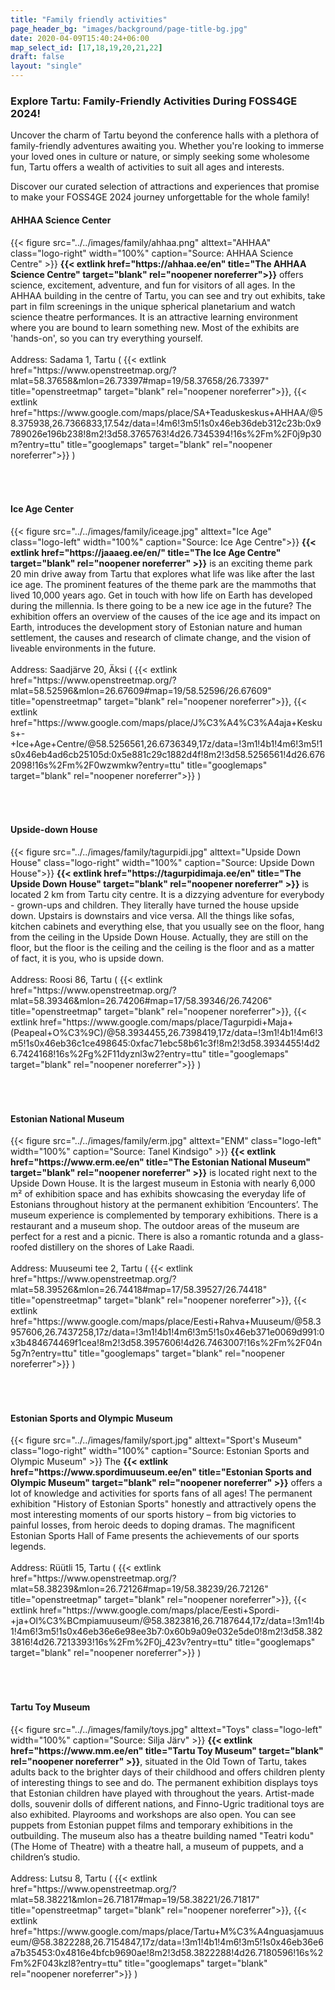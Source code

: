 ```yaml
---
title: "Family friendly activities"
page_header_bg: "images/background/page-title-bg.jpg"
date: 2020-04-09T15:40:24+06:00
map_select_id: [17,18,19,20,21,22]
draft: false
layout: "single"
---
```


<style>
.double-container{
  width:100%;
  overflow:hidden;
  padding-bottom:50px;

}
.logo-left{
  float:left;
  margin:5px;
  width: 300px;
}
.logo-right{
  float:right;
  margin:5px;
  width:300px;
}

</style>

### Explore Tartu: Family-Friendly Activities During FOSS4GE 2024!


Uncover the charm of Tartu beyond the conference halls with a plethora of
family-friendly adventures awaiting you. Whether you're looking to immerse
your loved ones in culture or nature, or simply seeking some wholesome fun,
Tartu offers a wealth of activities to suit all ages and interests.

Discover our curated selection of attractions and experiences that promise to
make your FOSS4GE 2024 journey unforgettable for the whole family!

#### AHHAA Science Center
<div class="double-container">
{{< figure
    src="../../images/family/ahhaa.png"
    alttext="AHHAA"
    class="logo-right"
    width="100%"
    caption="Source: AHHAA Science Centre" >}}
<b>{{< extlink href="https://ahhaa.ee/en" title="The AHHAA Science Centre" target="blank" rel="noopener noreferrer">}}</b>
offers science, excitement, adventure, and fun for visitors of all ages. In the
AHHAA building in the centre of Tartu, you can see and try out exhibits, take
part in film screenings in the unique spherical planetarium and watch science
theatre performances. It is an attractive learning environment where you are
bound to learn something new. Most of the exhibits are 'hands-on', so you can
try everything yourself.<br><br>
Address: Sadama 1, Tartu (
  {{< extlink
      href="https://www.openstreetmap.org/?mlat=58.37658&mlon=26.73397#map=19/58.37658/26.73397"
      title="openstreetmap" target="blank" rel="noopener noreferrer">}},
  {{< extlink
      href="https://www.google.com/maps/place/SA+Teaduskeskus+AHHAA/@58.375938,26.7366833,17.54z/data=!4m6!3m5!1s0x46eb36deb312c23b:0x9789026e196b238!8m2!3d58.3765763!4d26.7345394!16s%2Fm%2F0j9p30m?entry=ttu"
      title="googlemaps" target="blank" rel="noopener noreferrer">}}
)

</div>

#### Ice Age Center
<div class="double-container">
{{< figure
    src="../../images/family/iceage.jpg"
    alttext="Ice Age"
    class="logo-left"
    width="100%"
    caption="Source: Ice Age Centre">}}
<b>{{< extlink href="https://jaaaeg.ee/en/" title="The Ice Age Centre" target="blank" rel="noopener noreferrer" >}}</b>  
is an exciting theme park 20 min drive away from Tartu that explores what life
was like after the last ice age. The prominent features of the theme park are
the mammoths that lived 10,000 years ago. Get in touch with how life on Earth
has developed during the millennia. Is there going to be a new ice age in the
future? The exhibition offers an overview of the causes of the ice age and its
impact on Earth, introduces the development story of Estonian nature and human
settlement, the causes and research of climate change, and the vision of
liveable environments in the future.<br><br>
Address: Saadjärve 20, Äksi (
  {{< extlink
      href="https://www.openstreetmap.org/?mlat=58.52596&mlon=26.67609#map=19/58.52596/26.67609"
      title="openstreetmap" target="blank" rel="noopener noreferrer">}},
  {{< extlink
      href="https://www.google.com/maps/place/J%C3%A4%C3%A4aja+Keskus+-+Ice+Age+Centre/@58.5256561,26.6736349,17z/data=!3m1!4b1!4m6!3m5!1s0x46eb4ad6cb25105d:0x5e881c29c1882d4f!8m2!3d58.5256561!4d26.6762098!16s%2Fm%2F0wzwmkw?entry=ttu"
      title="googlemaps" target="blank" rel="noopener noreferrer">}}
)
</div>

#### Upside-down House
<div class="double-container">
{{< figure
    src="../../images/family/tagurpidi.jpg"
    alttext="Upside Down House"
    class="logo-right"
    width="100%"
    caption="Source: Upside Down House">}}
<b>{{< extlink href="https://tagurpidimaja.ee/en" title="The Upside Down House" target="blank" rel="noopener noreferrer" >}}</b>
is located 2 km from Tartu city centre. It is a dizzying adventure for
everybody - grown-ups and children. They literally have turned the house upside
down. Upstairs is downstairs and vice versa. All the things like sofas, kitchen
cabinets and everything else, that you usually see on the floor, hang from the
ceiling in the Upside Down House. Actually, they are still on the floor, but
the floor is the ceiling and the ceiling is the floor and as a matter of fact,
it is you, who is upside down.<br><br>
Address: Roosi 86, Tartu (
  {{< extlink
      href="https://www.openstreetmap.org/?mlat=58.39346&mlon=26.74206#map=17/58.39346/26.74206"
      title="openstreetmap" target="blank" rel="noopener noreferrer">}},
  {{< extlink
      href="https://www.google.com/maps/place/Tagurpidi+Maja+(Peapeal+O%C3%9C)/@58.3934455,26.7398419,17z/data=!3m1!4b1!4m6!3m5!1s0x46eb36c1ce498645:0xfac71ebc58b61c3f!8m2!3d58.3934455!4d26.7424168!16s%2Fg%2F11dyznl3w2?entry=ttu"
      title="googlemaps" target="blank" rel="noopener noreferrer">}}
)
</div>


#### Estonian National Museum
<div class="double-container">
{{< figure
    src="../../images/family/erm.jpg"
    alttext="ENM"
    class="logo-left"
    width="100%"
    caption="Source: Tanel Kindsigo" >}}
<b>{{< extlink href="https://www.erm.ee/en" title="The Estonian National Museum" target="blank" rel="noopener noreferrer" >}}</b>
is located right next to the Upside Down House. It is the largest museum in
Estonia with nearly 6,000 m² of exhibition space and has exhibits showcasing the
everyday life of Estonians throughout history at the permanent exhibition
‘Encounters’. The museum experience is complemented by temporary exhibitions.
There is a restaurant and a museum shop. The outdoor areas of the museum are
perfect for a rest and a picnic. There is also a romantic rotunda and a
glass-roofed distillery on the shores of Lake Raadi.<br><br>
Address: Muuseumi tee 2, Tartu (
  {{< extlink
      href="https://www.openstreetmap.org/?mlat=58.39526&mlon=26.74418#map=17/58.39527/26.74418"
      title="openstreetmap" target="blank" rel="noopener noreferrer">}},
  {{< extlink
      href="https://www.google.com/maps/place/Eesti+Rahva+Muuseum/@58.3957606,26.7437258,17z/data=!3m1!4b1!4m6!3m5!1s0x46eb371e0069d991:0x3b484674469f1cea!8m2!3d58.3957606!4d26.7463007!16s%2Fm%2F04n5g7n?entry=ttu"
      title="googlemaps" target="blank" rel="noopener noreferrer">}}
)
</div>

#### Estonian Sports and Olympic Museum
<div class="double-container">
{{< figure
    src="../../images/family/sport.jpg"
    alttext="Sport's Museum"
    class="logo-right"
    width="100%"
    caption="Source: Estonian Sports and Olympic Museum" >}}
The <b>{{< extlink href="https://www.spordimuuseum.ee/en" title="Estonian Sports and Olympic Museum" target="blank" rel="noopener noreferrer" >}}</b>
offers a lot of knowledge and activities for sports fans of all ages! The
permanent exhibition "History of Estonian Sports" honestly and attractively
opens the most interesting moments of our sports history – from big victories
to painful losses, from heroic deeds to doping dramas. The magnificent Estonian
Sports Hall of Fame presents the achievements of our sports legends.<br><br>
Address: Rüütli 15, Tartu (
  {{< extlink
      href="https://www.openstreetmap.org/?mlat=58.38239&mlon=26.72126#map=19/58.38239/26.72126"
      title="openstreetmap" target="blank" rel="noopener noreferrer">}},
  {{< extlink
      href="https://www.google.com/maps/place/Eesti+Spordi-+ja+Ol%C3%BCmpiamuuseum/@58.3823816,26.7187644,17z/data=!3m1!4b1!4m6!3m5!1s0x46eb36e6e98ee3b7:0x60b9a09e032e5de0!8m2!3d58.3823816!4d26.7213393!16s%2Fm%2F0j_423v?entry=ttu"
      title="googlemaps" target="blank" rel="noopener noreferrer">}}
)
</div>

#### Tartu Toy Museum
<div class="double-container">
{{< figure
    src="../../images/family/toys.jpg"
    alttext="Toys"
    class="logo-left"
    width="100%"
    caption="Source: Silja Järv" >}}   
<b>{{< extlink href="https://www.mm.ee/en" title="Tartu Toy Museum" target="blank" rel="noopener noreferrer" >}}</b>,
situated in the Old Town of Tartu, takes adults back to the brighter days of
their childhood and offers children plenty of interesting things to see and do.
The permanent exhibition displays toys that Estonian children have played with
throughout the years. Artist-made dolls, souvenir dolls of different nations,
and Finno-Ugric traditional toys are also exhibited. Playrooms and workshops
are also open. You can see puppets from Estonian puppet films and temporary
exhibitions in the outbuilding. The museum also has a theatre building named
"Teatri kodu" (The Home of Theatre) with a theatre hall, a museum of puppets,
and a children’s studio.<br><br>
Address: Lutsu 8, Tartu (
  {{< extlink
      href="https://www.openstreetmap.org/?mlat=58.38221&mlon=26.71817#map=19/58.38221/26.71817"
      title="openstreetmap" target="blank" rel="noopener noreferrer">}},
  {{< extlink
      href="https://www.google.com/maps/place/Tartu+M%C3%A4nguasjamuuseum/@58.3822288,26.7154847,17z/data=!3m1!4b1!4m6!3m5!1s0x46eb36e6a7b35453:0x4816e4bfcb9690ae!8m2!3d58.3822288!4d26.7180596!16s%2Fm%2F043kzl8?entry=ttu"
      title="googlemaps" target="blank" rel="noopener noreferrer">}}
)
</div>

